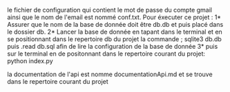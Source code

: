 le fichier de configuration qui contient le mot de passe du compte gmail ainsi que le nom de l'email est nommé conf.txt.
Pour éxecuter ce projet : 
 1* Assurer que le nom de la base de donnée doit être db.db et  puis placé dans le dossier db.
 2* Lancer la base de donnée en tapant dans le terminal et en se positionnant dans le repertoire db du projet la commande ; sqlite3 db.db
  puis .read db.sql afin de lire la configuration de la base de donnée
 3* puis sur le terminal en de positonnant dans le repertoire courant du projet: python index.py
 
 la documentation de l'api est nomme documentationApi.md et se trouve dans le repertoire courant du projet

